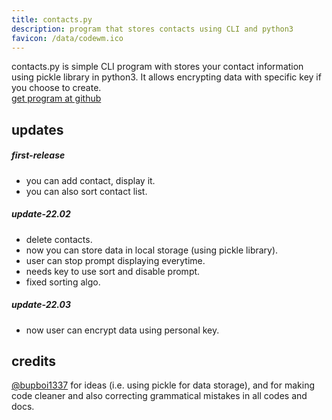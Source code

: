 ```yaml
---
title: contacts.py
description: program that stores contacts using CLI and python3
favicon: /data/codewm.ico
---
```


contacts.py is simple CLI program with stores your contact information using pickle library in python3. It allows encrypting data with specific key if you choose to create.  
[get program at github](https://github.com/JymPatel/python)  

## updates  
##### first-release
* you can add contact, display it.  
* you can also sort contact list.  
##### update-22.02
* delete contacts.  
* now you can store data in local storage (using pickle library).  
* user can stop prompt displaying everytime.  
* needs key to use sort and disable prompt.  
* fixed sorting algo.  
##### update-22.03
* now user can encrypt data using personal key.  

## credits
[@bupboi1337](https://github.com/bupboi1337) for ideas (i.e. using pickle for data storage), and for making code cleaner and also correcting grammatical mistakes in all codes and docs.  